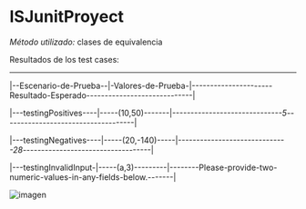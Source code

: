 # ISJunitProyect

*Método utilizado:* clases de equivalencia

Resultados de los test cases:

 ----------------------------------------------------------------------------------------------------
 
|--Escenario-de-Prueba--|-Valores-de-Prueba-|----------------------Resultado-Esperado-----------------------------|

|---testingPositives----|-----(10,50)-------|------------------------------*5*------------------------------------|

|---testingNegatives----|-----(20,-140)-----|-----------------------------*-28*-----------------------------------|

|---testingInvalidInput-|-----(a,3)---------|--------Please-provide-two-numeric-values-in-any-fields-below.-------|
 
 
![imagen](https://github.com/SebastianZamalloa/ISJunitProyect/assets/104155286/005ed93e-05f9-4070-b31e-0f778f312aa0)
